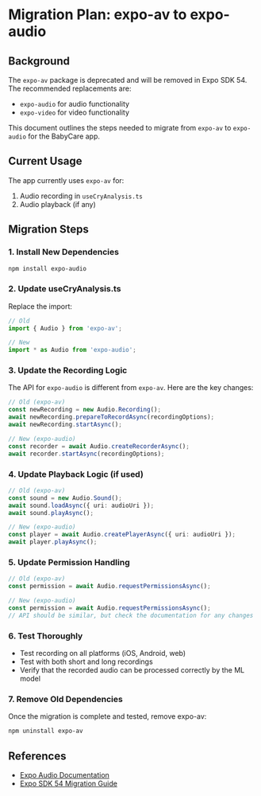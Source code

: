 # Migration Plan: expo-av to expo-audio

## Background

The `expo-av` package is deprecated and will be removed in Expo SDK 54. The recommended replacements are:
- `expo-audio` for audio functionality
- `expo-video` for video functionality

This document outlines the steps needed to migrate from `expo-av` to `expo-audio` for the BabyCare app.

## Current Usage

The app currently uses `expo-av` for:
1. Audio recording in `useCryAnalysis.ts`
2. Audio playback (if any)

## Migration Steps

### 1. Install New Dependencies

```bash
npm install expo-audio
```

### 2. Update useCryAnalysis.ts

Replace the import:
```typescript
// Old
import { Audio } from 'expo-av';

// New
import * as Audio from 'expo-audio';
```

### 3. Update the Recording Logic

The API for `expo-audio` is different from `expo-av`. Here are the key changes:

```typescript
// Old (expo-av)
const newRecording = new Audio.Recording();
await newRecording.prepareToRecordAsync(recordingOptions);
await newRecording.startAsync();

// New (expo-audio)
const recorder = await Audio.createRecorderAsync();
await recorder.startAsync(recordingOptions);
```

### 4. Update Playback Logic (if used)

```typescript
// Old (expo-av)
const sound = new Audio.Sound();
await sound.loadAsync({ uri: audioUri });
await sound.playAsync();

// New (expo-audio)
const player = await Audio.createPlayerAsync({ uri: audioUri });
await player.playAsync();
```

### 5. Update Permission Handling

```typescript
// Old (expo-av)
const permission = await Audio.requestPermissionsAsync();

// New (expo-audio)
const permission = await Audio.requestPermissionsAsync();
// API should be similar, but check the documentation for any changes
```

### 6. Test Thoroughly

- Test recording on all platforms (iOS, Android, web)
- Test with both short and long recordings
- Verify that the recorded audio can be processed correctly by the ML model

### 7. Remove Old Dependencies

Once the migration is complete and tested, remove expo-av:

```bash
npm uninstall expo-av
```

## References

- [Expo Audio Documentation](https://docs.expo.dev/)
- [Expo SDK 54 Migration Guide](https://docs.expo.dev/)
